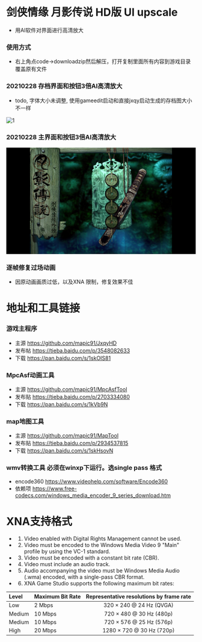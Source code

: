 # 剑侠情缘 月影传说 HD版 UI upscale
- 用AI软件对界面进行高清放大

### 使用方式
- 右上角点code->downloadzip然后解压，打开复制里面所有内容到游戏目录覆盖原有文件

### 20210228 存档界面和按钮3倍AI高清放大
- todo, 字体大小未调整, 使用gameedit启动和直接jxqy启动生成的存档图大小不一样
<img align="center" src="https://github.com/coolzoom/JxqyHD-ui-upscale/blob/master/Snipaste_2021-02-27_14-05-30.png" alt="1" />

### 20210228 主界面和按钮3倍AI高清放大
<img align="center" src="https://github.com/coolzoom/JxqyHD-ui-upscale/blob/master/Snipaste_2021-02-27_00-08-37.png" alt="1" />

### 逐帧修复过场动画
- 因原动画画质过低，以及XNA 限制，修复效果不佳



# 地址和工具链接

### 游戏主程序
- 主源 https://github.com/mapic91/JxqyHD
- 发布帖 https://tieba.baidu.com/p/3548082633
- 下载 https://pan.baidu.com/s/1skOIS81

### MpcAsf动画工具
- 主源 https://github.com/mapic91/MpcAsfTool
- 发布贴 https://tieba.baidu.com/p/2703334080
- 下载 https://pan.baidu.com/s/1kVb9N

### map地图工具
- 主源 https://github.com/mapic91/MapTool
- 发布贴 https://tieba.baidu.com/p/2934537815
- 下载 https://pan.baidu.com/s/1skHsovN

### wmv转换工具 必须在winxp下运行。选single pass 格式
- encode360 https://www.videohelp.com/software/Encode360
- 依赖项 https://www.free-codecs.com/windows_media_encoder_9_series_download.htm

# XNA支持格式

- 1) Video enabled with Digital Rights Management cannot be used.
- 2) Video must be encoded to the Windows Media Video 9 "Main" profile by using the VC-1 standard.
- 3) Video must be encoded with a constant bit rate (CBR).
- 4) Video must include an audio track.
- 5) Audio accompanying the video must be Windows Media Audio (.wma) encoded, with a single-pass CBR format.
- 6) XNA Game Studio supports the following maximum bit rates: 

|Level          |Maximum Bit Rate          |Representative resolutions by frame rate   |
|:--------------|:-------------------------|:-----------------------------------------:|
|Low            |2 Mbps                    |320 × 240 @ 24 Hz (QVGA)                   |
|Medium         |10 Mbps                   |720 × 480 @ 30 Hz (480p)                   |
|Medium         |10 Mbps                   |720 × 576 @ 25 Hz (576p)                   |
|High           |20 Mbps                   |1280 × 720 @ 30 Hz (720p)                  | 